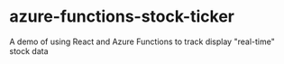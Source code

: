 # azure-functions-stock-ticker
A demo of using React and Azure Functions to track display "real-time" stock data
